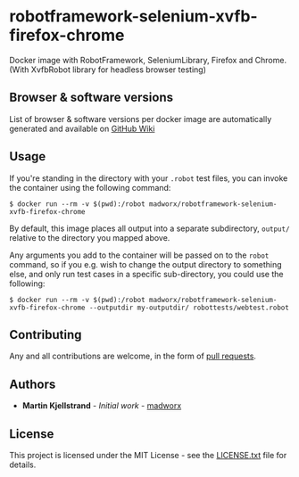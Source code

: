 # robotframework-selenium-xvfb-firefox-chrome

Docker image with RobotFramework, SeleniumLibrary, Firefox and Chrome. (With
XvfbRobot library for headless browser testing)

## Browser & software versions

List of browser & software versions per docker image are automatically generated and available on [GitHub Wiki](https://github.com/madworx/docker-robotframework-selenium-xvfb-firefox-chrome/wiki/Releases)

## Usage

If you're standing in the directory with your `.robot` test files, you can
invoke the container using the following command:

```shell
$ docker run --rm -v $(pwd):/robot madworx/robotframework-selenium-xvfb-firefox-chrome 
```

By default, this image places all output into a separate subdirectory, `output/`
relative to the directory you mapped above.

Any arguments you add to the container will be passed on to the `robot` command, so if you e.g. wish to change the output directory to something else, and only run test cases in a specific sub-directory, you could use the following:

```shell
$ docker run --rm -v $(pwd):/robot madworx/robotframework-selenium-xvfb-firefox-chrome --outputdir my-outputdir/ robottests/webtest.robot
```

## Contributing

Any and all contributions are welcome, in the form of 
[pull requests](https://github.com/madworx/docker-robotframework-selenium-xvfb-firefox-chrome/pulls).

## Authors

* **Martin Kjellstrand** - *Initial work* - [madworx](https://github.com/madworx)

## License

This project is licensed under the MIT License - see the
[LICENSE.txt](LICENSE.txt) file for details.
